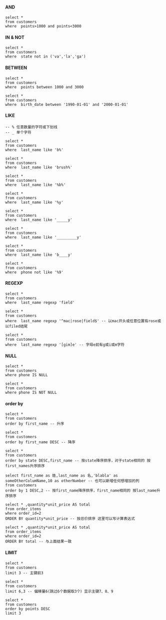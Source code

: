 #### AND

```mysql
select * 
from customers
where  points>1000 and points<3000
```

#### IN & NOT

```mysql
select * 
from customers
where  state not in ('va','la','ga')
```

#### BETWEEN

```mysql
select * 
from customers
where  points between 1000 and 3000
```

```mysql
select * 
from customers
where  birth_date between '1990-01-01' and '2000-01-01'
```

#### LIKE

```mysql
-- % 任意数量的字符或下划线
-- _ 单个字符

select * 
from customers
where  last_name like 'b%'

select * 
from customers
where  last_name like 'brush%'

select * 
from customers
where  last_name like '%b%'

select * 
from customers
where  last_name like '%y'

select * 
from customers
where  last_name like '_____y'

select * 
from customers
where  last_name like '_________y'

select * 
from customers
where  last_name like 'b____y'

select * 
from customers
where  phone not like '%9'
```

#### REGEXP

```mysql
select * 
from customers
where  last_name regexp 'field'
```

```mysql
select * 
from customers
where  last_name regexp '^mac|rose|field$' -- 以mac开头或任意位置有rose或以filed结尾
```

```mysql
select * 
from customers
where  last_name regexp '[gim]e' -- 字母e前有g或i或m字符
```

#### NULL

```mysql
select * 
from customers
where phone IS NULL
```

```mysql
select * 
from customers
where phone IS NOT NULL
```

#### order by

```mysql
select * 
from customers
order by first_name -- 升序
```

```mysql
select * 
from customers
order by first_name DESC -- 降序
```

```mysql
select * 
from customers
order by state DESC,first_name -- 按state降序排序，对于state相同的 按first_names升序排序
```

```mysql
select first_name as 姓,last_name as 名,'blabla' as  someOtherColumName,10 as otherNumber -- 也可以新增任何想增加的列
from customers
order by 1 DESC,2 -- 按first_name降序排序，first_name相同的 按last_name升序排序
```

```mysql
select * ,quantity*unit_price AS total
from order_items
where order_id=2
ORDER BY quantity*unit_price -- 按总价排序 这里可以写计算表达式
```

```mysql
select * ,quantity*unit_price AS total
from order_items
where order_id=2
ORDER BY total -- 与上面结果一致
```

#### LIMIT

```mysql
select * 
from customers
limit 3 -- 主键前3
```

```mysql
select * 
from customers
limit 6,3 -- 偏移量6(跳过6个数据取3个）显示主键7、8、9
```

```mysql
select * 
from customers
order by points DESC
limit 3
```

